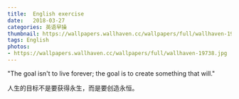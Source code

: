 ```yaml
---
title:  English exercise
date:   2018-03-27
categories: 英语早操
thumbnail: https://wallpapers.wallhaven.cc/wallpapers/full/wallhaven-19738.jpg
tags: English
photos:
- https://wallpapers.wallhaven.cc/wallpapers/full/wallhaven-19738.jpg
---
```


"The goal isn't to live forever; the goal is to create something that will."
<p>人生的目标不是要获得永生，而是要创造永恒。</p>
